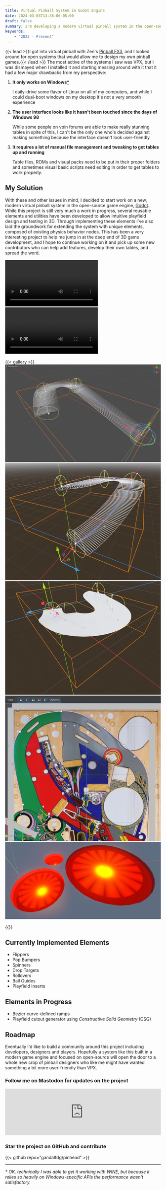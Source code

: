 ```yaml
---
title: Virtual Pinball System in Godot Engine
date: 2024-03-03T13:38:06-05:00
draft: false
summary: I'm developing a modern virtual pinball system in the open-source Godot game engine, and learning 3D game development as I go.
keywords:
    - "2023 - Present"
---
```


{{< lead >}}I got into virtual pinball with Zen's [Pinball FX3](https://zenstudios.com/games/pinball-fx3/), and I looked around for open systems that would allow me to design my own pinball games.{{< /lead >}}
The most active of the systems I saw was VPX, but I was dismayed when I installed it and starting messing around with it that it had a few major drawbacks from my perspective:

1. **It only works on Windows<a href="#asterisk">\*</a>**
    
    I daily-drive some flavor of Linux on all of my computers, and while I could dual-boot windows on my desktop it's not a very smooth experience

1. **The user interface looks like it hasn't been touched since the days of Windows 98**

    While some people on vpin forums are able to make really stunning tables in spite of this, I can't be the only one who's decided against making something because the interface doesn't look user-friendly

1. **It requires a lot of manual file management and tweaking to get tables up and running**

    Table files, ROMs and visual packs need to be put in their proper folders and sometimes visual basic scripts need editing in order to get tables to work properly.

## My Solution

With these and other issues in mind, I decided to start work on a new, modern virtual pinball system
in the open-source game engine, [Godot](https://godotengine.org).
While this project is still very much a work in progress, several reusable elements and utilities have
been developed to allow intuitive playfield design and testing in 3D. Through implementing these elements I've also laid the groundwork for extending the system with unique elements, composed of existing
physics behavior nodes. This has been a very interesting project to help me jump in at the deep end
of 3D game development, and I hope to continue working on it and pick up some new contributors who
can help add features, develop their own tables, and spread the word.

<video crossorigin="anonymous" controls autoplay loop>
    <source src="https://cdn.masto.host/indiewebsocial/media_attachments/files/111/327/174/740/500/054/original/62271e3abb029fd3.mp4" type="video/mp4" />
</video>

<video crossorigin="anonymous" controls loop>
    <source src="https://cdn.masto.host/indiewebsocial/media_attachments/files/111/269/250/333/736/974/original/7ddeb95ef25a36d5.mp4" type="video/mp4" />
</video>

{{< gallery >}}
    <img src="rampgen.png" class="grid-w50">
    <img src="rampgen2.png" class="grid-w50">
    <img src="rampgen3.png" class="grid-w50">
    <img src="ballguide1.png" class="grid-w50">
    <img src="insert.png" class="grid-w50">

{{</gallery>}}

## Currently Implemented Elements

- Flippers
- Pop Bumpers
- Spinners
- Drop Targets
- Rollovers
- Ball Guides
- Playfield Inserts

## Elements in Progress
- Bezier curve-defined ramps
- Playfield cutout generator using *Constructive Solid Geometry* (CSG)

## Roadmap

Eventually I'd like to build a community around this project including developers, designers and players.
Hopefully a system like this built in a modern game engine and focused on open-source will open the
door to a whole new crop of pinball designers who like me might have wanted something a bit more
user-friendly than VPX.

### Follow me on **Mastodon** for updates on the project

<iframe src="https://indieweb.social/@GandalfDG/111161833076030344/embed" class="mastodon-embed" style="max-width: 100%; border: 0" width="800" allowfullscreen="allowfullscreen"></iframe><script src="https://indieweb.social/embed.js" async="async"></script>

### Star the project on GitHub and contribute

{{< github repo="gandalfdg/pinhead" >}}

-----

<span id="asterisk"></span>*\* OK, technically I was able to get it working with WINE, but because it relies so heavily on Windows-specific APIs the performance wasn't satisfactory.*

